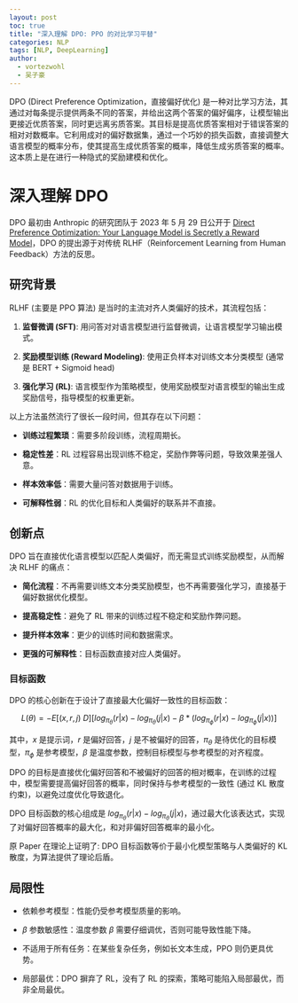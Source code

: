 ```yaml
---
layout: post
toc: true
title: "深入理解 DPO: PPO 的对比学习平替"
categories: NLP
tags: [NLP, DeepLearning]
author:
  - vortezwohl
  - 吴子豪
---
```

DPO (Direct Preference Optimization，直接偏好优化) 是一种对比学习方法，其通过对每条提示提供两条不同的答案，并给出这两个答案的偏好偏序，让模型输出更接近优质答案，同时更远离劣质答案。其目标是提高优质答案相对于错误答案的相对对数概率。它利用成对的偏好数据集，通过一个巧妙的损失函数，直接调整大语言模型的概率分布，使其提高生成优质答案的概率，降低生成劣质答案的概率。这本质上是在进行一种隐式的奖励建模和优化。

# 深入理解 DPO

DPO 最初由 Anthropic 的研究团队于 2023 年 5 月 29 日公开于 [Direct Preference Optimization: Your Language Model is Secretly a Reward Model](https://doi.org/10.48550/arXiv.2305.18290)，DPO 的提出源于对传统 RLHF（Reinforcement Learning from Human Feedback）方法的反思。

## 研究背景

RLHF (主要是 PPO 算法) 是当时的主流对齐人类偏好的技术，其流程包括：

1. **监督微调 (SFT)**: 用问答对对语言模型进行监督微调，让语言模型学习输出模式。

2. **奖励模型训练 (Reward Modeling)**: 使用正负样本对训练文本分类模型 (通常是 BERT + Sigmoid head)

3. **强化学习 (RL)**: 语言模型作为策略模型，使用奖励模型对语言模型的输出生成奖励信号，指导模型的权重更新。

以上方法虽然流行了很长一段时间，但其存在以下问题：

- **训练过程繁琐**：需要多阶段训练，流程周期长。

- **稳定性差**：RL 过程容易出现训练不稳定，奖励作弊等问题，导致效果差强人意。

- **样本效率低**：需要大量问答对数据用于训练。

- **可解释性弱**：RL 的优化目标和人类偏好的联系并不直接。

## 创新点

DPO 旨在直接优化语言模型以匹配人类偏好，而无需显式训练奖励模型，从而解决 RLHF 的痛点：

- **简化流程**：不再需要训练文本分类奖励模型，也不再需要强化学习，直接基于偏好数据优化模型。

- **提高稳定性**：避免了 RL 带来的训练过程不稳定和奖励作弊问题。

- **提升样本效率**：更少的训练时间和数据需求。

- **更强的可解释性**：目标函数直接对应人类偏好。

### 目标函数

DPO 的核心创新在于设计了直接最大化偏好一致性的目标函数：

$$
L(θ) = - E[(x,r,j)~D] [log_{\pi_θ}(r|x) - log_{\pi_θ}(j|x) - \beta * (log_{\pi_\phi}(r|x) - log_{\pi_\phi}(j|x))]
$$

其中，$x$ 是提示词，$r$ 是偏好回答，$j$ 是不被偏好的回答，$\pi_\theta$ 是待优化的目标模型，$\pi_\phi$ 是参考模型，$\beta$ 是温度参数，控制目标模型与参考模型的对齐程度。

DPO 的目标是直接优化偏好回答和不被偏好的回答的相对概率，在训练的过程中，模型需要提高偏好回答的概率，同时保持与参考模型的一致性 (通过 KL 散度约束)，以避免过度优化导致退化。

DPO 目标函数的核心组成是 $log_{\pi_θ}(r|x) - log_{\pi_θ}(j|x)$，通过最大化该表达式，实现了对偏好回答概率的最大化，和对非偏好回答概率的最小化。

原 Paper 在理论上证明了: DPO 目标函数等价于最小化模型策略与人类偏好的 KL 散度，为算法提供了理论后盾。

## 局限性

- 依赖参考模型：性能仍受参考模型质量的影响。

- $\beta$ 参数敏感性：温度参数 $\beta$ 需要仔细调优，否则可能导致性能下降。

- 不适用于所有任务：在某些复杂任务，例如长文本生成，PPO 则仍更具优势。

- 局部最优：DPO 摒弃了 RL，没有了 RL 的探索，策略可能陷入局部最优，而非全局最优。

